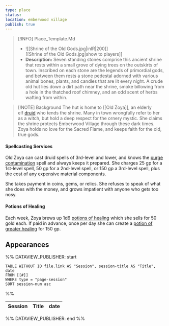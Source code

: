 ```yaml
---
type: place
status: 
location: emberwood village
publish: true
---
```


>[!INFO] Place_Template.Md
>- ![[Shrine of the Old Gods.jpg|inlR|200]]
<br/> [[Shrine of the Old Gods.jpg|show to players]]
> - **Description:** Seven standing stones comprise this ancient shrine that rests within a small grove of dying trees on the outskirts of town. Inscribed on each stone are the legends of primordial gods, and between them rests a stone pedestal adorned with various animal bones, plants, and candles that are lit every night. A crude old hut lies down a dirt path near the shrine, smoke billowing from a hole in the thatched roof chimney, and an odd scent of herbs wafting from within.

>[!NOTE] Background
The hut is home to [[Old Zoya]], an elderly elf [druid](https://www.dndbeyond.com/monsters/16848-druid) who tends the shrine. Many in town wrongfully refer to her as a witch, but hold a deep respect for the ornery mystic. She claims the shrine protects Emberwood Village through these dark times. Zoya holds no love for the Sacred Flame, and keeps faith for the old, true gods.

#### [](https://www.dndbeyond.com/sources/dnd/dodr/emberwood-village#SpellcastingServices1)Spellcasting Services

Old Zoya can cast druid spells of 3rd-level and lower, and knows the [purge contamination](https://www.dndbeyond.com/spells/2221555-purge-contamination) spell and always keeps it prepared. She charges 25 gp for a 1st-level spell, 50 gp for a 2nd-level spell, or 150 gp a 3rd-level spell, plus the cost of any expensive material components.

She takes payment in coins, gems, or relics. She refuses to speak of what she does with the money, and grows impatient with anyone who gets too nosy.

#### [](https://www.dndbeyond.com/sources/dnd/dodr/emberwood-village#PotionsofHealing)Potions of Healing

Each week, Zoya brews up 1d6 [potions of healing](https://www.dndbeyond.com/equipment/71-potion-of-healing) which she sells for 50 gold each. If paid in advance, once per day she can create a [potion of greater healing](https://www.dndbeyond.com/magic-items/5133-potion-of-healing-greater) for 150 gp.

## Appearances

%% DATAVIEW_PUBLISHER: start
```dataview
TABLE WITHOUT ID file.link AS "Session", session-title AS "Title", date
FROM [[#]]
WHERE type = "page-session"
SORT session-num asc
```
%%

| Session | Title | date |
| ------- | ----- | ---- |

%% DATAVIEW_PUBLISHER: end %%
